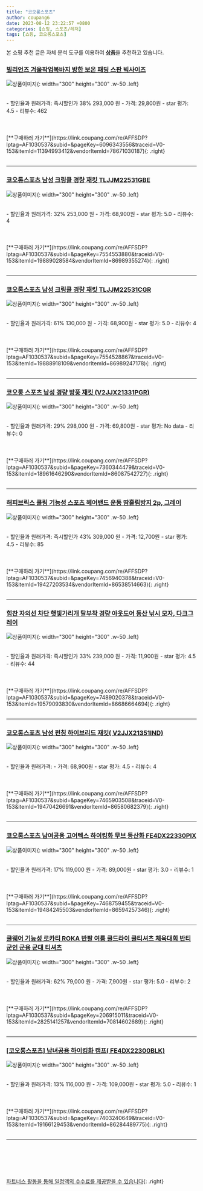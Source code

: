 ```yaml
---
title: "코오롱스포츠"
author: coupang6
date: 2023-08-12 23:22:57 +0800
categories: [쇼핑, 스포츠/레저]
tags: [쇼핑, 코오롱스포츠]
---
```


본 쇼핑 추천 글은 자체 분석 도구를 이용하여 [**상품**](https://link.coupang.com/a/bao1ui)을 추천하고 있습니다.

### [빌리언즈 겨울작업복바지 방한 보온 패딩 스판 빅사이즈](https://link.coupang.com/re/AFFSDP?lptag=AF1030537&subid=&pageKey=6096343556&traceid=V0-153&itemId=11394993412&vendorItemId=78671030187)

![상품이미지](https://thumbnail7.coupangcdn.com/thumbnails/remote/230x230ex/image/vendor_inventory/64d6/d74e8d78c59b028f25eadb1eccb4fb3b3274418a6100c7b2c1eac86c9394.jpg){: width="300" height="300" .w-50 .left}


<br>
- 할인율과 원래가격: 즉시할인가 38%  293,000   원
- 가격: 29,800원
- star 평가: 4.5
- 리뷰수: 462
<br>
<br>
<br>
<br>
[**구매하러 가기**](https://link.coupang.com/re/AFFSDP?lptag=AF1030537&subid=&pageKey=6096343556&traceid=V0-153&itemId=11394993412&vendorItemId=78671030187){: .right}
<br>
<br>

---

### [코오롱스포츠 남성 크링클 경량 재킷 TLJJM22531GBE](https://link.coupang.com/re/AFFSDP?lptag=AF1030537&subid=&pageKey=7554553880&traceid=V0-153&itemId=19889028584&vendorItemId=86989355274)

![상품이미지](https://thumbnail10.coupangcdn.com/thumbnails/remote/230x230ex/image/vendor_inventory/f182/954081b4bb84e8a85267e7ebec5a521562c36efaee047fba3d1c3a41ab2c.jpg){: width="300" height="300" .w-50 .left}


<br>
- 할인율과 원래가격: 32%  253,000   원
- 가격: 68,900원
- star 평가: 5.0
- 리뷰수: 4
<br>
<br>
<br>
<br>
[**구매하러 가기**](https://link.coupang.com/re/AFFSDP?lptag=AF1030537&subid=&pageKey=7554553880&traceid=V0-153&itemId=19889028584&vendorItemId=86989355274){: .right}
<br>
<br>

---

### [코오롱스포츠 남성 크링클 경량 재킷 TLJJM22531CGR](https://link.coupang.com/re/AFFSDP?lptag=AF1030537&subid=&pageKey=7554528867&traceid=V0-153&itemId=19888918109&vendorItemId=86989247178)

![상품이미지](https://thumbnail9.coupangcdn.com/thumbnails/remote/230x230ex/image/vendor_inventory/19bc/fb68ff6ea5b2829b41fa637007ee85a6ecf3c53deecd70e352c3c2b5e212.jpg){: width="300" height="300" .w-50 .left}


<br>
- 할인율과 원래가격: 61%  130,000   원
- 가격: 68,900원
- star 평가: 5.0
- 리뷰수: 4
<br>
<br>
<br>
<br>
[**구매하러 가기**](https://link.coupang.com/re/AFFSDP?lptag=AF1030537&subid=&pageKey=7554528867&traceid=V0-153&itemId=19888918109&vendorItemId=86989247178){: .right}
<br>
<br>

---

### [코오롱 스포츠 남성 경량 방풍 재킷 (V2JJX21331PGR)](https://link.coupang.com/re/AFFSDP?lptag=AF1030537&subid=&pageKey=7360344479&traceid=V0-153&itemId=18961646290&vendorItemId=86087542727)

![상품이미지](https://thumbnail7.coupangcdn.com/thumbnails/remote/230x230ex/image/vendor_inventory/1231/595695cdf9ebddb16b9214b097800c14a61340c8ca737f6d7a505ce693e4.jpg){: width="300" height="300" .w-50 .left}


<br>
- 할인율과 원래가격: 29%  298,000   원
- 가격: 69,800원
- star 평가: No data
- 리뷰수: 0
<br>
<br>
<br>
<br>
[**구매하러 가기**](https://link.coupang.com/re/AFFSDP?lptag=AF1030537&subid=&pageKey=7360344479&traceid=V0-153&itemId=18961646290&vendorItemId=86087542727){: .right}
<br>
<br>

---

### [해피브릭스 쿨링 기능성 스포츠 헤어밴드 운동 땀흘림방지 2p, 그레이](https://link.coupang.com/re/AFFSDP?lptag=AF1030537&subid=&pageKey=7456940388&traceid=V0-153&itemId=19427203534&vendorItemId=86538514663)

![상품이미지](https://thumbnail9.coupangcdn.com/thumbnails/remote/230x230ex/image/vendor_inventory/b3b1/eb41c40c62f7cc07ed6c222ce544a944736bd08dcf27335112729f729ce0.png){: width="300" height="300" .w-50 .left}


<br>
- 할인율과 원래가격: 즉시할인가 43%  309,000   원
- 가격: 12,700원
- star 평가: 4.5
- 리뷰수: 85
<br>
<br>
<br>
<br>
[**구매하러 가기**](https://link.coupang.com/re/AFFSDP?lptag=AF1030537&subid=&pageKey=7456940388&traceid=V0-153&itemId=19427203534&vendorItemId=86538514663){: .right}
<br>
<br>

---

### [힘찬 자외선 차단 햇빛가리개 탈부착 경량 아웃도어 등산 낚시 모자, 다크그레이](https://link.coupang.com/re/AFFSDP?lptag=AF1030537&subid=&pageKey=7489020378&traceid=V0-153&itemId=19579093830&vendorItemId=86686664694)

![상품이미지](https://thumbnail6.coupangcdn.com/thumbnails/remote/230x230ex/image/vendor_inventory/3083/a823d48d200f77d4e080c8642a271b0c66c988439dea86624c784fdefff9.jpg){: width="300" height="300" .w-50 .left}


<br>
- 할인율과 원래가격: 즉시할인가 33%  239,000   원
- 가격: 11,900원
- star 평가: 4.5
- 리뷰수: 44
<br>
<br>
<br>
<br>
[**구매하러 가기**](https://link.coupang.com/re/AFFSDP?lptag=AF1030537&subid=&pageKey=7489020378&traceid=V0-153&itemId=19579093830&vendorItemId=86686664694){: .right}
<br>
<br>

---

### [코오롱스포츠 남성 펀칭 하이브리드 재킷( V2JJX21351IND)](https://link.coupang.com/re/AFFSDP?lptag=AF1030537&subid=&pageKey=7465903508&traceid=V0-153&itemId=19470426691&vendorItemId=86580682379)

![상품이미지](https://thumbnail8.coupangcdn.com/thumbnails/remote/230x230ex/image/vendor_inventory/0be6/7e49566e5629bdc5417e388f0a334f6a9ff67011daf67615ab6c8a482eef.jpg){: width="300" height="300" .w-50 .left}


<br>
- 할인율과 원래가격: 
- 가격: 68,900원
- star 평가: 4.5
- 리뷰수: 4
<br>
<br>
<br>
<br>
[**구매하러 가기**](https://link.coupang.com/re/AFFSDP?lptag=AF1030537&subid=&pageKey=7465903508&traceid=V0-153&itemId=19470426691&vendorItemId=86580682379){: .right}
<br>
<br>

---

### [코오롱스포츠 남여공용 고어텍스 하이킹화 무브 등산화 FE4DX22330PIX](https://link.coupang.com/re/AFFSDP?lptag=AF1030537&subid=&pageKey=7468759455&traceid=V0-153&itemId=19484245503&vendorItemId=86594257346)

![상품이미지](https://thumbnail7.coupangcdn.com/thumbnails/remote/230x230ex/image/vendor_inventory/7e7e/1ae54a3eda5d07dd8a53d849ea5e1a5b7d91cc58bc3e099dba486a8b0386.jpg){: width="300" height="300" .w-50 .left}


<br>
- 할인율과 원래가격: 17%  119,000   원
- 가격: 89,000원
- star 평가: 3.0
- 리뷰수: 1
<br>
<br>
<br>
<br>
[**구매하러 가기**](https://link.coupang.com/re/AFFSDP?lptag=AF1030537&subid=&pageKey=7468759455&traceid=V0-153&itemId=19484245503&vendorItemId=86594257346){: .right}
<br>
<br>

---

### [쿨웨어 기능성 로카티 ROKA 반팔 여름 쿨드라이 쿨티셔츠 체육대회 반티 군인 군용 군대 티셔츠](https://link.coupang.com/re/AFFSDP?lptag=AF1030537&subid=&pageKey=206915011&traceid=V0-153&itemId=2825141257&vendorItemId=70814602689)

![상품이미지](https://thumbnail9.coupangcdn.com/thumbnails/remote/230x230ex/image/vendor_inventory/eccf/ce3f3d4191fa358b77f9eac38c8b4da25af7bb1f25729f084e6bd0428b5c.jpg){: width="300" height="300" .w-50 .left}


<br>
- 할인율과 원래가격: 62%  79,000   원
- 가격: 7,900원
- star 평가: 5.0
- 리뷰수: 2
<br>
<br>
<br>
<br>
[**구매하러 가기**](https://link.coupang.com/re/AFFSDP?lptag=AF1030537&subid=&pageKey=206915011&traceid=V0-153&itemId=2825141257&vendorItemId=70814602689){: .right}
<br>
<br>

---

### [[코오롱스포츠] 남녀공용 하이킹화 캠프( FE4DX22300BLK)](https://link.coupang.com/re/AFFSDP?lptag=AF1030537&subid=&pageKey=7403240649&traceid=V0-153&itemId=19166129453&vendorItemId=86284489775)

![상품이미지](https://thumbnail9.coupangcdn.com/thumbnails/remote/230x230ex/image/vendor_inventory/b2f3/4657daf7de7f90e5ac1a7ef0858e915d89217dd9b161bfeb81c0b2271653.jpg){: width="300" height="300" .w-50 .left}


<br>
- 할인율과 원래가격: 13%  116,000   원
- 가격: 109,000원
- star 평가: 5.0
- 리뷰수: 1
<br>
<br>
<br>
<br>
[**구매하러 가기**](https://link.coupang.com/re/AFFSDP?lptag=AF1030537&subid=&pageKey=7403240649&traceid=V0-153&itemId=19166129453&vendorItemId=86284489775){: .right}
<br>
<br>

---
<br><br><br><br><br> [파트너스 활동을 통해 일정액의 수수료를 제공받을 수 있습니다](https://link.coupang.com/a/bao1ui){: .right}